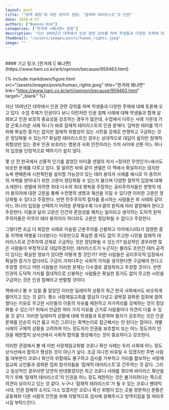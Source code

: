 ```yaml
---
layout: post
title: "‘방역 훼방’에 대한 정치적 관점: ‘잠재적 테러리스트’의 인권"
date: 2020-8-27
authors: ["Bumsoo Kim"]
categories: ["한겨레 <왜냐면> 칼럼"]
description: "지난 10여년간 대학에서 인권 관련 강의를 하며 학생들과 다양한 주제에 대해 토론해 오고 있다. 수업 주제가 인권이다 보니 이런저런 인권 침해 사례에 대해 학생들과 함께 살펴보고 인권 보호의 중요성을 강조하는 경우가 많은데, 수업에서 다루는 사례 가운데 가장 곤혹스러운 사례 하나가 바로 잠재적 테러리스트의 인권 문제다."
thumbnail: "/assets/images/posts/human_rights.jpeg"
image: ""
---
```


<br>
#### 기고 링크: [한겨레 \| 왜냐면](https://www.hani.co.kr/arti/opinion/because/959463.html)

{% include markdown/figure.html src="/assets/images/posts/human_rights.jpeg" title="한겨레 왜냐면" link="https://www.hani.co.kr/arti/opinion/because/959463.html" target="_blank" %}

지난 10여년간 대학에서 인권 관련 강의를 하며 학생들과 다양한 주제에 대해 토론해 오고 있다. 수업 주제가 인권이다 보니 이런저런 인권 침해 사례에 대해 학생들과 함께 살펴보고 인권 보호의 중요성을 강조하는 경우가 많은데, 수업에서 다루는 사례 가운데 가장 곤혹스러운 사례 하나가 바로 잠재적 테러리스트의 인권 문제다. 임박한 테러를 막기 위해 확실한 증거는 없지만 잠재적 위험성이 있는 시민을 강제로 연행하고 구금하는 것은 정당화될 수 있는가? 확실한 테러리스트인 경우는 상대적으로 대답이 쉽지만 잠재적 위험성만 있는 경우 인권 보호라는 명분과 사회 안전이라는 가치 사이에 선뜻 어느 하나의 입장을 단정적으로 택하기가 쉽지 않다.

몇 년 전 한국에서 선풍적 인기를 끌었던 마이클 샌델의 저서 <정의란 무엇인가>에서도 비슷한 문제를 다루고 있다. 잘 알려진 바와 같이 샌델은 이 책에서 확실하지는 않지만 뉴욕 맨해튼에 시한폭탄을 설치할 가능성이 있는 테러 용의자 사례를 예시로 이 용의자의 자백을 받아내기 위한 고문이 정당화될 수 있는지 물으며 다양한 철학적 입장에 대해 소개한다. 샌델에 의하면 최대 다수의 최대 행복을 주장하는 공리주의자들은 한명의 테러 용의자에 대한 고문을 통해 수천명의 생명과 재산을 지킬 수 있다면 이러한 고문은 정당화될 수 있다고 주장한다. 반면 민주주의적 절차를 중시하는 사람들은 위 사례와 같이 어느 하나의 입장을 선택하기 어려운 문제일수록 다수결의 원칙에 따라 결정해야 한다고 주장한다. 이들과 달리 고문은 인간의 존엄성을 해치는 일이라고 생각하는 도덕적 원칙주의자들은 아무리 테러 용의자라 하더라도 고문은 정당화될 수 없다고 주장한다.

그렇다면 조금 더 복잡한 사례로 이슬람 근본주의를 신봉하고 아이에스(IS)가 점령한 중동 지역에 여행을 다녀왔다는 이유만으로 확실한 증거도 없이 무고한 시민을 잠재적 테러리스트로 간주하여 강제로 구금하는 것은 정당화될 수 있는가? 일상적인 경우라면 많은 사람들이 부정적으로 대답하겠지만, 테러리스트가 누군지는 몰라도 조만간 테러 공격이 있다는 확실한 정보가 있다면 어떻게 할 것인가? 어떤 사람들은 공리주의적 입장에서 확실한 증거가 없더라도 구금이 가져다주는 사회적 이익을 생각한다면 구금해야 한다고 주장할 것이고 어떤 사람들은 이러한 문제는 다수결로 결정하자고 주장할 것이다. 반면 인권의 도덕적 가치를 절대적으로 신봉하는 사람들은 확실한 증거도 없이 무고한 시민을 구금하는 것은 인권 침해라고 반발할 것이다.

책에서나 볼 수 있을 줄 알았던 이러한 딜레마적 상황이 최근 한국 사회에서도 비슷하게 벌어지고 있는 것 같다. 평소 사랑제일교회를 열심히 다녔고 광복절 광화문 집회에 참여했다는 이유로 무고한 시민들의 이동의 자유를 제한하고 자가격리를 강제하는 것이 정당화될 수 있는가? 위에서 언급한 여러 가지 이유를 근거로 사람들마다 의견이 다를 수 있을 것 같다. 이러한 딜레마적 상황에 대해 학생들과 토론하며 필자가 강조하는 것은 인권 문제를 단순히 이건 옳고 저건 그르다는 흑백논리로 접근해서는 안 된다는 점이다. 개별 사례의 구체적 상황을 고려하며 어느 정도까지 인권을 보호할지 또는 어느 정도까지 인권을 제한할지 상식선에서 사회적 합의를 형성해가는 것이 중요하다고 강조한다.

이러한 관점에서 볼 때 이번 사랑제일교회발 코로나 확산 사례는 우리 사회에 어느 정도 상식선에서 합의가 형성된 것이 아닌가 싶다. 조금 지나친 비유일 수 있겠지만 주변 사람들 대부분이 코로나 확산의 위험에도 불구하고 검사를 거부하고 거리를 활보하는 사랑제일교회 교인들과 광화문 집회 참석자들을 ‘잠재적 테러리스트’로 간주하는 것 같다. 그리고 일상적인 경우라면 당연히 반대했겠지만 최근 코로나 사태를 겪으며 바이러스 확산을 막기 위해 ‘잠재적 테러리스트’의 인권을 어느 정도 제한하는 것은 불가피하다는 쪽으로 의견이 모아지고 있는 것 같다. 누구나 ‘잠재적 테러리스트’가 될 수 있는 코로나 팬데믹 시대, 인권 침해의 소지도 다소 있겠지만 코로나 확산 위험이 있는 곳을 방문하신 분들은 공동체와 다른 사람의 안전을 위해 자발적으로 검사에 응해주시고 방역지침을 잘 따라주시길 부탁드린다.

<br>
